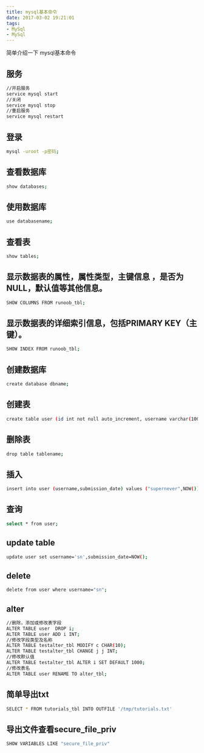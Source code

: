 ```yaml
---
title: mysql基本命令
date: 2017-03-02 19:21:01
tags:
- MySql
- MySql
---
```

简单介绍一下 mysql基本命令
<!--more-->
## 服务
```bash
//开启服务
service mysql start
//关闭
service mysql stop
//重启服务
service mysql restart
```
## 登录
```bash
mysql -uroot -p密码;
```
## 查看数据库
```bash
show databases;
```

## 使用数据库
```bash
use databasename;
```
## 查看表
```bash
show tables;
```
## 显示数据表的属性，属性类型，主键信息 ，是否为 NULL，默认值等其他信息。
```bash
SHOW COLUMNS FROM runoob_tbl;
```
## 显示数据表的详细索引信息，包括PRIMARY KEY（主键）。

```bash
SHOW INDEX FROM runoob_tbl;
```

## 创建数据库
```bash
create database dbname;
```
## 创建表
```bash
create table user (id int not null auto_increment, username varchar(100) not null, submission_date date , primary key (id) );
```

## 删除表
```bash
drop table tablename;

```
## 插入
```bash
insert into user (username,submission_date) values ("supernever",NOW());
```

## 查询
```bash
select * from user;
```
## update table
```bash
update user set username='sn',submission_date=NOW();
```
## delete 
```bash
delete from user where username="sn";

```
## alter
```bash
//删除，添加或修改表字段
ALTER TABLE user  DROP i;
ALTER TABLE user ADD i INT;
//修改字段类型及名称
ALTER TABLE testalter_tbl MODIFY c CHAR(10);
ALTER TABLE testalter_tbl CHANGE j j INT;
//修改默认值
ALTER TABLE testalter_tbl ALTER i SET DEFAULT 1000;
//修改表名
ALTER TABLE user RENAME TO alter_tbl;
```
## 简单导出txt
```bash
SELECT * FROM tutorials_tbl INTO OUTFILE '/tmp/tutorials.txt'
```

## 导出文件查看secure_file_priv

```bash
SHOW VARIABLES LIKE "secure_file_priv"
```